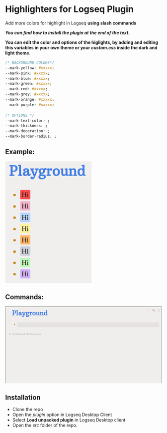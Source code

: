 # Highlighters for Logseq Plugin
Add more colors for highlight in Logseq **using slash commands**

**_You can find how to install the plugin at the end of the text._**

**You can edit the color and options of the higlights, by adding and editing this variables in your own theme or your _custom.css_ inside the dark and light theme.**
```css
/* BACKGROUND COLORS*/
--mark-yellow: #xxxxx;
--mark-pink: #xxxxx;
--mark-blue: #xxxxx;
--mark-green: #xxxxx;
--mark-red: #xxxxx;
--mark-grey: #xxxxx;
--mark-orange: #xxxxx;
--mark-purple: #xxxxx;

/* OPTIONS */
--mark-text-color: ;
--mark-thickness: ;
--mark-decoration: ;
--mark-border-radius: ;
```

## Example:

![Example photo](imgs/Highlighters-photo.png)

## Commands:

![Slash Gif](imgs/Highlighters.gif)


## Installation

- Clone the repo
- Open the _plugin_ option in Logseq Desktop Client
- Select **Load unpacked plugin** in Logseq Desktop client
- Open the _src_ folder of the repo.
